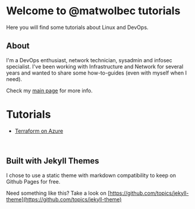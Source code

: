 # Welcome to @matwolbec tutorials

Here you will find some tutorials about Linux and DevOps.

## About

I'm a DevOps enthusiast, network technician, sysadmin and infosec specialist. I've been working with Infrastructure and Network for several years and wanted to share some how-to-guides (even with myself when I need). 

Check my [main page](https://matwolbec.github.io) for more info.

# Tutorials
- [Terraform on Azure](terraform/terraform-azure.md)

<br>

## Built with Jekyll Themes

I chose to use a static theme with markdown compatibility to keep on Github Pages for free.

Need something like this? Take a look on [https://github.com/topics/jekyll-theme](https://github.com/topics/jekyll-theme)
